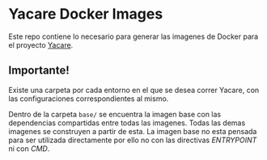 # Yacare Docker Images

Este repo contiene lo necesario para generar las imagenes de Docker para el proyecto [Yacare](https://github.com/municipioriogrande/yacare).

## Importante!

Existe una carpeta por cada entorno en el que se desea correr Yacare, con las configuraciones correspondientes al mismo.

Dentro de la carpeta `base/` se encuentra la imagen base con las dependencias compartidas entre todas las imagenes. Todas las demas imagenes se construyen a partir de esta. La imagen base no esta pensada para ser utilizada directamente por ello no con las directivas *ENTRYPOINT* ni con *CMD*.
